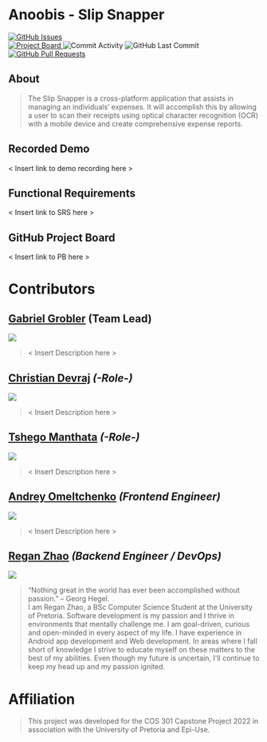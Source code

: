 # Anoobis - Slip Snapper

<!-- Code Coverage badges 
============================ -->

<!-- Build badges
============================
(GitHub Actions) -->


<!-- Requirements badges 
============================
(requires.io which needs the repo to be public to be used) -->


<!-- Issue  Tracking badges
============================ -->

<!-- Issues -->
<a href = "https://github.com/COS301-SE-2022/Slip-Snapper/issues">
  <img alt="GitHub Issues" src="https://img.shields.io/github/issues/COS301-SE-2022/Tutor-ME?style=flat-square">
</a><br>
<!-- Project Board -->
<a href = "https://github.com/COS301-SE-2022/Slip-Snapper/projects/1">
  <img alt="Project Board" src="https://img.shields.io/badge/Project%20Board-1-red">
</a>

<!-- Monitoring badges 
============================ -->
<img alt="Commit Activity" src="https://img.shields.io/github/commit-activity/w/COS301-SE-2022/Slip-Snapper?color=green&style=flat-square">

<img alt="GitHub Last Commit" src="https://img.shields.io/github/last-commit/COS301-SE-2022/Slip-Snapper?color=pink&style=flat-square">

<a href= "https://github.com/COS301-SE-2022/Slip-Snapper/pulls">
  <img alt="GitHub Pull Requests" src="https://img.shields.io/github/issues-pr/COS301-SE-2022/Tutor-ME?style=flat-square">
</a>





## About

> The Slip Snapper is a cross-platform application that assists in managing an individuals’ expenses.
> It will accomplish this by allowing a user to scan their receipts using optical character recognition (OCR) with a mobile device and create comprehensive expense reports.

## Recorded Demo
< Insert link to demo recording here >

## Functional Requirements
< Insert link to SRS here >

## GitHub Project Board
< Insert link to PB here >

# Contributors


## [Gabriel Grobler](https://github.com/Grobbies26) (Team Lead)

<a href="https://linkedin.com/in/gabriel-grobler-865601238/" target="blank">
<img src="https://img.shields.io/badge/LinkedIn-0077B5?style=for-the-badge&logo=linkedin&logoColor=white"></a>

> < Insert Description here >


## [Christian Devraj](https://github.com/KenanDevraj) _(-Role-)_

<a href="https://linkedin.com/in/christian-devraj-240599229/" target="blank">
<img src="https://img.shields.io/badge/LinkedIn-0077B5?style=for-the-badge&logo=linkedin&logoColor=white"></a>

> < Insert Description here >


## [Tshego Manthata](https://github.com/SeePeeYou) _(-Role-)_

<a href="https://linkedin.com/in/tshegofatso-m-83a640120/" target="blank">
<img src="https://img.shields.io/badge/LinkedIn-0077B5?style=for-the-badge&logo=linkedin&logoColor=white"></a>

> < Insert Description here >


## [Andrey Omeltchenko](https://github.com/druha4087) _(Frontend Engineer)_

<a href="https://linkedin.com/in/andrey-omeltchenko-65401b228/" target="blank">
<img src="https://img.shields.io/badge/LinkedIn-0077B5?style=for-the-badge&logo=linkedin&logoColor=white"></a>

> < Insert Description here >


## [Regan Zhao](https://github.com/JurassicRegz) _(Backend Engineer / DevOps)_

<a href="https://linkedin.com/in/regan-zhao-743533238/" target="blank"><img src="https://img.shields.io/badge/LinkedIn-0077B5?style=for-the-badge&logo=linkedin&logoColor=white"></a>

> “Nothing great in the world has ever been accomplished without passion.” – Georg Hegel.  
> I am Regan Zhao, a BSc Computer Science Student at the University of Pretoria. Software development is my passion and I thrive in environments that mentally challenge me. I am goal-driven, curious and open-minded in every aspect of my life. I have experience in Android app development and Web development. In areas where I fall short of knowledge I strive to educate myself on these matters to the best of my abilities. Even though my future is uncertain, I'll continue to keep my head up and my passion ignited.



# Affiliation
> This project was developed for the COS 301 Capstone Project 2022 in association with the University of Pretoria and Epi-Use.
